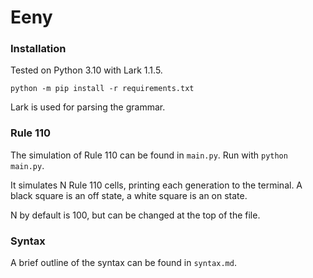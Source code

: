# Eeny

### Installation

Tested on Python 3.10 with Lark 1.1.5. 

```
python -m pip install -r requirements.txt
```

Lark is used for parsing the grammar.

### Rule 110

The simulation of Rule 110 can be found in `main.py`. Run with `python main.py`.

It simulates N Rule 110 cells, printing each generation to the terminal. A black square is an off state, a white square is an on state.

N by default is 100, but can be changed at the top of the file.

### Syntax

A brief outline of the syntax can be found in `syntax.md`.

